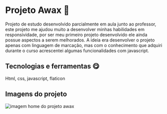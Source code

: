 # Projeto Awax 🤨
Projeto de estudo desenvolvido parcialmente em aula junto ao professor, este projeto me ajudou muito a desenvolver minhas habilidades em responsividade, por ser meu primeiro projeto
desenvolvido ele ainda possue aspectos a serem melhorados. A ideia era desenvolver o projeto apenas com linguagem de marcação, mas com o conhecimento que adquiri durante o curso 
acrescentei algumas funcionalidades com javascript.

## Tecnologias e ferramentas 😋

Html, css, javascript, flaticon

## Imagens do projeto


![imagem home do projeto awax](https://github.com/LucasAndrius/github.io.ProjetoAwax/blob/main/AwaxGif.gif)

